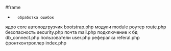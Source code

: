 #frame
-		обработка ошибок
ядро	core
	автоподгрузчик	bootstrap.php
модули	module
	роутер	route.php
	безопасность	security.php
	почта	mail.php
	подключение к бд	db_connect.php
	пользователи	user.php
	рефералка	referal.php
	фронтконтроллер	index.php
